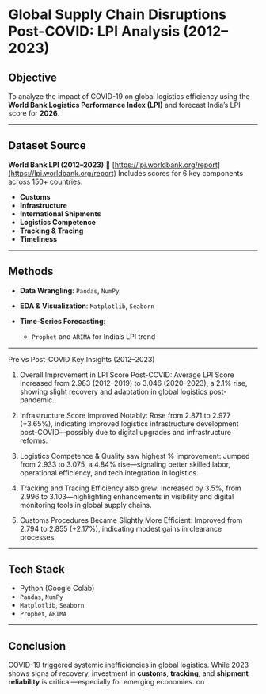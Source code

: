 
# Global Supply Chain Disruptions Post-COVID: LPI Analysis (2012–2023)

## Objective

To analyze the impact of COVID-19 on global logistics efficiency using the **World Bank Logistics Performance Index (LPI)** and forecast India’s LPI score for **2026**.

---

## Dataset Source

**World Bank LPI (2012–2023)**
🔗 [https://lpi.worldbank.org/report](https://lpi.worldbank.org/report)
Includes scores for 6 key components across 150+ countries:

* **Customs**
* **Infrastructure**
* **International Shipments**
* **Logistics Competence**
* **Tracking & Tracing**
* **Timeliness**

---

## Methods

* **Data Wrangling**: `Pandas`, `NumPy`
* **EDA & Visualization**: `Matplotlib`, `Seaborn`
* **Time-Series Forecasting**:

  * `Prophet` and `ARIMA` for India’s LPI trend

---

Pre vs Post-COVID Key Insights (2012–2023)
1. Overall Improvement in LPI Score Post-COVID:
Average LPI Score increased from 2.983 (2012–2019) to 3.046 (2020–2023), a 2.1% rise, showing slight recovery and adaptation in global logistics post-pandemic.

2. Infrastructure Score Improved Notably:
Rose from 2.871 to 2.977 (+3.65%), indicating improved logistics infrastructure development post-COVID—possibly due to digital upgrades and infrastructure reforms.

3. Logistics Competence & Quality saw highest % improvement:
Jumped from 2.933 to 3.075, a 4.84% rise—signaling better skilled labor, operational efficiency, and tech integration in logistics.

4. Tracking and Tracing Efficiency also grew:
Increased by 3.5%, from 2.996 to 3.103—highlighting enhancements in visibility and digital monitoring tools in global supply chains.

5. Customs Procedures Became Slightly More Efficient:
Improved from 2.794 to 2.855 (+2.17%), indicating modest gains in clearance processes.


---

## Tech Stack

* Python (Google Colab)
* `Pandas`, `NumPy`
* `Matplotlib`, `Seaborn`
* `Prophet`, `ARIMA`

---

## Conclusion

COVID-19 triggered systemic inefficiencies in global logistics. While 2023 shows signs of recovery, investment in **customs**, **tracking**, and **shipment reliability** is critical—especially for emerging economies.
on
